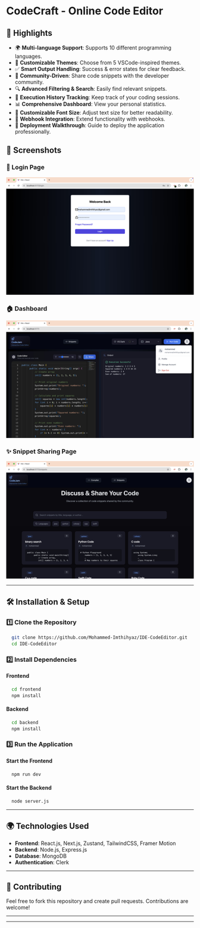 # CodeCraft - Online Code Editor

## 🚀 Highlights

- 🌍 **Multi-language Support**: Supports 10 different programming languages.
- 🎨 **Customizable Themes**: Choose from 5 VSCode-inspired themes.
- ✅ **Smart Output Handling**: Success & error states for clear feedback.
- 🤝 **Community-Driven**: Share code snippets with the developer community.
- 🔍 **Advanced Filtering & Search**: Easily find relevant snippets.
- 📜 **Execution History Tracking**: Keep track of your coding sessions.
- 📊 **Comprehensive Dashboard**: View your personal statistics.
- 🔡 **Customizable Font Size**: Adjust text size for better readability.
- 🔗 **Webhook Integration**: Extend functionality with webhooks.
- 🚀 **Deployment Walkthrough**: Guide to deploy the application professionally.

## 📸 Screenshots

### 🔐 Login Page
![Login Page](https://github.com/Mohammed-Imthihyaz/IDE-CodeEditor/blob/main/loginPage.jpg?raw=true)

### 🏠 Dashboard
![Dashboard](https://github.com/Mohammed-Imthihyaz/IDE-CodeEditor/blob/main/dashBoard.jpg?raw=true)

### ✨ Snippet Sharing Page
![Snippets Sharing](https://github.com/Mohammed-Imthihyaz/IDE-CodeEditor/blob/main/snippetsPage.jpg?raw=true)

---

## 🛠️ Installation & Setup

### 1️⃣ Clone the Repository
```sh
  git clone https://github.com/Mohammed-Imthihyaz/IDE-CodeEditor.git
  cd IDE-CodeEditor
```

### 2️⃣ Install Dependencies
#### Frontend
```sh
  cd frontend
  npm install
```

#### Backend
```sh
  cd backend
  npm install
```

### 3️⃣ Run the Application
#### Start the Frontend
```sh
  npm run dev
```

#### Start the Backend
```sh
  node server.js
```

---

## 🌍 Technologies Used
- **Frontend**: React.js, Next.js, Zustand, TailwindCSS, Framer Motion
- **Backend**: Node.js, Express.js
- **Database**: MongoDB
- **Authentication**: Clerk

---

## 🤝 Contributing
Feel free to fork this repository and create pull requests. Contributions are welcome!

---
---

